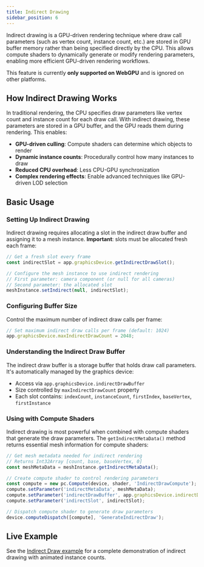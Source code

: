 ```yaml
---
title: Indirect Drawing
sidebar_position: 6
---
```


Indirect drawing is a GPU-driven rendering technique where draw call parameters (such as vertex count, instance count, etc.) are stored in GPU buffer memory rather than being specified directly by the CPU. This allows compute shaders to dynamically generate or modify rendering parameters, enabling more efficient GPU-driven rendering workflows.

This feature is currently **only supported on WebGPU** and is ignored on other platforms.

## How Indirect Drawing Works

In traditional rendering, the CPU specifies draw parameters like vertex count and instance count for each draw call. With indirect drawing, these parameters are stored in a GPU buffer, and the GPU reads them during rendering. This enables:

- **GPU-driven culling**: Compute shaders can determine which objects to render
- **Dynamic instance counts**: Procedurally control how many instances to draw
- **Reduced CPU overhead**: Less CPU-GPU synchronization
- **Complex rendering effects**: Enable advanced techniques like GPU-driven LOD selection

## Basic Usage

### Setting Up Indirect Drawing

Indirect drawing requires allocating a slot in the indirect draw buffer and assigning it to a mesh instance. **Important**: slots must be allocated fresh each frame:

```javascript
// Get a fresh slot every frame
const indirectSlot = app.graphicsDevice.getIndirectDrawSlot();

// Configure the mesh instance to use indirect rendering
// First parameter: camera component (or null for all cameras)
// Second parameter: the allocated slot
meshInstance.setIndirect(null, indirectSlot);
```

### Configuring Buffer Size

Control the maximum number of indirect draw calls per frame:

```javascript
// Set maximum indirect draw calls per frame (default: 1024)
app.graphicsDevice.maxIndirectDrawCount = 2048;
```

### Understanding the Indirect Draw Buffer

The indirect draw buffer is a storage buffer that holds draw call parameters. It's automatically managed by the graphics device:

- Access via `app.graphicsDevice.indirectDrawBuffer`
- Size controlled by `maxIndirectDrawCount` property
- Each slot contains: `indexCount`, `instanceCount`, `firstIndex`, `baseVertex`, `firstInstance`

### Using with Compute Shaders

Indirect drawing is most powerful when combined with compute shaders that generate the draw parameters. The `getIndirectMetaData()` method returns essential mesh information for compute shaders:

```javascript
// Get mesh metadata needed for indirect rendering
// Returns Int32Array [count, base, baseVertex, 0]
const meshMetaData = meshInstance.getIndirectMetaData();

// Create compute shader to control rendering parameters
const compute = new pc.Compute(device, shader, 'IndirectDrawCompute');
compute.setParameter('indirectMetaData', meshMetaData);
compute.setParameter('indirectDrawBuffer', app.graphicsDevice.indirectDrawBuffer);
compute.setParameter('indirectSlot', indirectSlot);

// Dispatch compute shader to generate draw parameters
device.computeDispatch([compute], 'GenerateIndirectDraw');
```

## Live Example

See the [Indirect Draw example](https://playcanvas.vercel.app/#/compute/indirect-draw) for a complete demonstration of indirect drawing with animated instance counts.
